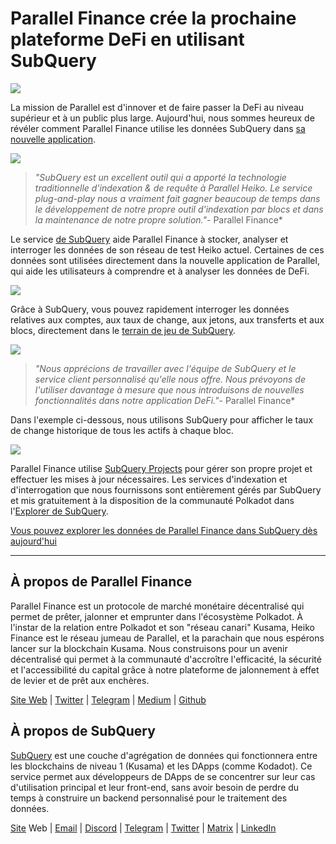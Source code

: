 # Parallel Finance crée la prochaine plateforme DeFi en utilisant SubQuery

![](https://cdn-images-1.medium.com/max/1600/1*WcFjuL_ncmHpgzVhaXDUdg.png)

La mission de Parallel est d'innover et de faire passer la DeFi au niveau supérieur et à un public plus large. Aujourd'hui, nous sommes heureux de révéler comment Parallel Finance utilise les données SubQuery dans [sa nouvelle application](https://testnet.parallel.fi/#/overview).

![](https://cdn-images-1.medium.com/max/1600/1*5Ru0mv1hq86BuBhGwsmoqQ.png)

> *"SubQuery est un excellent outil qui a apporté la technologie traditionnelle d'indexation & de requête à Parallel Heiko. Le service plug-and-play nous a vraiment fait gagner beaucoup de temps dans le développement de notre propre outil d'indexation par blocs et dans la maintenance de notre propre solution."*- Parallel Finance*

Le service [de SubQuery](https://subquery.network/) aide Parallel Finance à stocker, analyser et interroger les données de son réseau de test Heiko actuel. Certaines de ces données sont utilisées directement dans la nouvelle application de Parallel, qui aide les utilisateurs à comprendre et à analyser les données de DeFi.

![](https://miro.medium.com/max/1200/1*Lmk8BvWg2YYTDZggHN82VQ.gif)

Grâce à SubQuery, vous pouvez rapidement interroger les données relatives aux comptes, aux taux de change, aux jetons, aux transferts et aux blocs, directement dans le [terrain de jeu de SubQuery](https://explorer.subquery.network/subquery/parallel-finance/parallel-finance).

![](https://cdn-images-1.medium.com/max/1600/1*FDRgez-G26x1DkWqCkORMQ.png)

> *"Nous apprécions de travailler avec l'équipe de SubQuery et le service client personnalisé qu'elle nous offre. Nous prévoyons de l'utiliser davantage à mesure que nous introduisons de nouvelles fonctionnalités dans notre application DeFi."*- Parallel Finance*

Dans l'exemple ci-dessous, nous utilisons SubQuery pour afficher le taux de change historique de tous les actifs à chaque bloc.

![](https://cdn-images-1.medium.com/max/1600/1*yctQKMNqdOnICNblJk9njw.png)

Parallel Finance utilise [SubQuery Projects](https://project.subquery.network/) pour gérer son propre projet et effectuer les mises à jour nécessaires. Les services d'indexation et d'interrogation que nous fournissons sont entièrement gérés par SubQuery et mis gratuitement à la disposition de la communauté Polkadot dans l'[Explorer de SubQuery](https://explorer.subquery.network/).

[Vous pouvez explorer les données de Parallel Finance dans SubQuery dès aujourd'hui](https://explorer.subquery.network/subquery/parallel-finance/parallel-finance)

* * * * *

## À propos de Parallel Finance

Parallel Finance est un protocole de marché monétaire décentralisé qui permet de prêter, jalonner et emprunter dans l'écosystème Polkadot. À l'instar de la relation entre Polkadot et son "réseau canari" Kusama, Heiko Finance est le réseau jumeau de Parallel, et la parachain que nous espérons lancer sur la blockchain Kusama. Nous construisons pour un avenir décentralisé qui permet à la communauté d'accroître l'efficacité, la sécurité et l'accessibilité du capital grâce à notre plateforme de jalonnement à effet de levier et de prêt aux enchères.

[Site Web](https://parallel.fi/) | [Twitter](https://twitter.com/ParallelFi) | [Telegram](https://t.me/parallelfi) | [Medium](https://parallelfinance.medium.com/) | [Github](https://github.com/parallel-finance/parallel-dapp/blob/master/parallel.gif)

## À propos de SubQuery

[SubQuery](https://subquery.network/) est une couche d'agrégation de données qui fonctionnera entre les blockchains de niveau 1 (Kusama) et les DApps (comme Kodadot). Ce service permet aux développeurs de DApps de se concentrer sur leur cas d'utilisation principal et leur front-end, sans avoir besoin de perdre du temps à construire un backend personnalisé pour le traitement des données.

[Site](https://subquery.network/) Web | [Email](mailto:hello@subquery.network) | [Discord](https://discord.com/invite/78zg8aBSMG) | [Telegram](https://t.me/subquerynetwork) | [Twitter](https://twitter.com/subquerynetwork) | [Matrix](https://matrix.to/#/#subquery:matrix.org) | [LinkedIn](https://www.linkedin.com/company/subquery)
